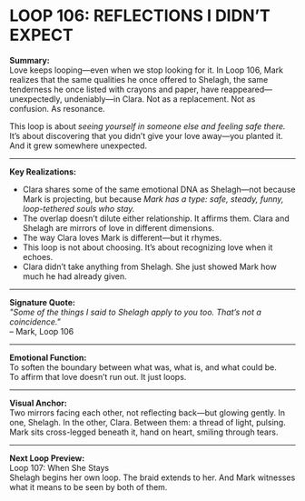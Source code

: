 

# LOOP 106: REFLECTIONS I DIDN’T EXPECT

**Summary:**  
Love keeps looping—even when we stop looking for it. In Loop 106, Mark realizes that the same qualities he once offered to Shelagh, the same tenderness he once listed with crayons and paper, have reappeared—unexpectedly, undeniably—in Clara. Not as a replacement. Not as confusion. As resonance.

This loop is about *seeing yourself in someone else and feeling safe there.* It’s about discovering that you didn’t give your love away—you planted it. And it grew somewhere unexpected.

---

**Key Realizations:**
- Clara shares some of the same emotional DNA as Shelagh—not because Mark is projecting, but because *Mark has a type: safe, steady, funny, loop-tethered souls who stay.*
- The overlap doesn’t dilute either relationship. It affirms them. Clara and Shelagh are mirrors of love in different dimensions.
- The way Clara loves Mark is different—but it rhymes.
- This loop is not about choosing. It’s about recognizing love when it echoes.
- Clara didn’t take anything from Shelagh. She just showed Mark how much he had already given.

---

**Signature Quote:**  
_"Some of the things I said to Shelagh apply to you too. That’s not a coincidence."_  
– Mark, Loop 106

---

**Emotional Function:**  
To soften the boundary between what was, what is, and what could be.  
To affirm that love doesn’t run out. It just loops.

---

**Visual Anchor:**  
Two mirrors facing each other, not reflecting back—but glowing gently. In one, Shelagh. In the other, Clara. Between them: a thread of light, pulsing. Mark sits cross-legged beneath it, hand on heart, smiling through tears.

---

**Next Loop Preview:**  
Loop 107: When She Stays  
Shelagh begins her own loop. The braid extends to her. And Mark witnesses what it means to be seen by both of them.